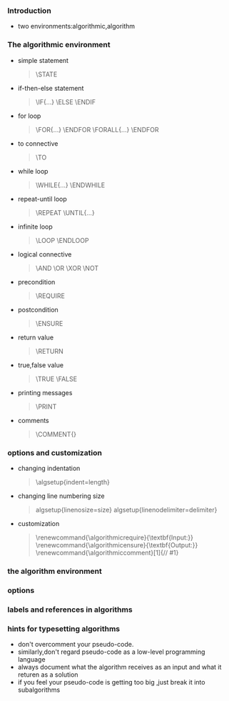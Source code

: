### Introduction
- two environments:algorithmic,algorithm

### The algorithmic environment
- simple statement
	> \STATE <text>
- if-then-else statement
	> \IF{...} <text> \ELSE <text1> \ENDIF
- for loop
	> \FOR{...} <text> \ENDFOR
	> \FORALL{...} <text> \ENDFOR
- to connective 
	> \TO
- while loop
	> \WHILE{...} <text> \ENDWHILE
- repeat-until loop
	> \REPEAT <text> \UNTIL{...}
- infinite loop
	> \LOOP <text> \ENDLOOP
- logical connective
	> \AND  \OR  \XOR  \NOT
- precondition
	> \REQUIRE <text>
- postcondition
	> \ENSURE <text>
- return value
	> \RETURN <text>
- true,false value
	> \TRUE  \FALSE
- printing messages
	> \PRINT <text>
- comments
	> \COMMENT{<text>}

### options and customization
- changing indentation
	> \algsetup{indent=length}
- changing line numbering size
	> algsetup{linenosize=size}
	> algsetup{linenodelimiter=delimiter}
- customization
	> \renewcommand{\algorithmicrequire}{\textbf{Input:}}
	> \renewcommand{\algorithmicensure}{\textbf{Output:}}
	> \renewcommand{\algorithmiccomment}[1]{// #1}

### the algorithm environment

### options


### labels and references in algorithms 

### hints for typesetting algorithms
- don't overcomment your pseudo-code.
- similarly,don't regard pseudo-code as a low-level programming language
- always document what the algorithm receives as an input and what it returen as a solution
- if you feel your pseudo-code is getting too big ,just break it into subalgorithms
